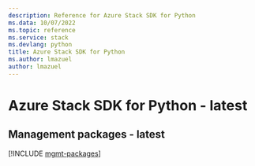 ```yaml
---
description: Reference for Azure Stack SDK for Python
ms.data: 10/07/2022
ms.topic: reference
ms.service: stack
ms.devlang: python
title: Azure Stack SDK for Python
ms.author: lmazuel
author: lmazuel
---
```

# Azure Stack SDK for Python - latest

## Management packages - latest
[!INCLUDE [mgmt-packages](stack-mgmt-index.md)]